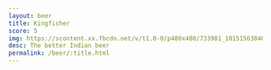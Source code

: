 ```yaml
---
layout: beer
title: Kingfisher
score: 5
img: https://scontent.xx.fbcdn.net/v/t1.0-0/p480x480/733981_10151563846938745_1548720674_n.jpg?oh=d9dbb67034a7fe4e70c54fee2b4b5f5f&oe=590C3017
desc: The better Indian beer
permalink: /beer/:title.html
---
```

